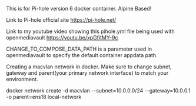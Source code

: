 This is for Pi-hole version 6 docker container. Alpine Based!

Link to Pi-hole official site https://pi-hole.net/

Link to my youtube video showing this pihole.yml file being used with openmediavault https://youtu.be/xpGfitMY-9c

CHANGE_TO_COMPOSE_DATA_PATH is a parameter used in openmediavault to specify the default container appdata path.

Creating a macvlan network in docker. Make sure to change subnet, gateway and parent(your primary network interface) to match your environment.

docker network create -d macvlan --subnet=10.0.0.0/24 --gateway=10.0.0.1 -o parent=ens18 local-network
